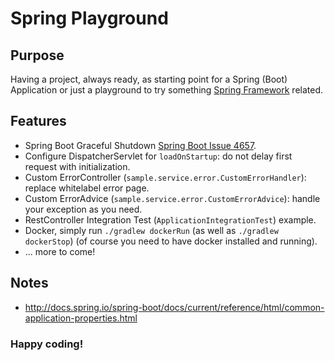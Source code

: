 # Spring Playground

## Purpose

Having a project, always ready, as starting point for a Spring (Boot) Application or just a playground to try something [Spring Framework](https://spring.io) related.

## Features

* Spring Boot Graceful Shutdown [Spring Boot Issue 4657](https://github.com/spring-projects/spring-boot/issues/4657).
* Configure DispatcherServlet for `loadOnStartup`: do not delay first request with initialization.
* Custom ErrorController (`sample.service.error.CustomErrorHandler`): replace whitelabel error page.
* Custom ErrorAdvice (`sample.service.error.CustomErrorAdvice`): handle your exception as you need.
* RestController Integration Test (`ApplicationIntegrationTest`) example.
* Docker, simply run `./gradlew dockerRun` (as well as `./gradlew dockerStop`) (of course you need to have docker installed and running).
* ... more to come!


## Notes

* http://docs.spring.io/spring-boot/docs/current/reference/html/common-application-properties.html

### Happy coding!
